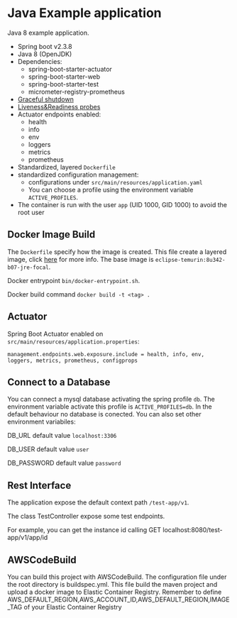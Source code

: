 # Java Example application
Java 8 example application.

* Spring boot v2.3.8
* Java 8 (OpenJDK)
* Dependencies:
    * spring-boot-starter-actuator
    * spring-boot-starter-web
    * spring-boot-starter-test
    * micrometer-registry-prometheus
* [Graceful shutdown](https://docs.spring.io/spring-boot/docs/2.3.0.RELEASE/reference/htmlsingle/#boot-features-graceful-shutdown) 
* [Liveness&Readiness probes](https://spring.io/blog/2020/03/25/liveness-and-readiness-probes-with-spring-boot) 
* Actuator endpoints enabled:
    * health
    * info
    * env
    * loggers 
    * metrics
    * prometheus
* Standardized, layered `Dockerfile`
* standardized configuration management:
    * configurations under `src/main/resources/application.yaml`
    * You can choose a profile using the environment variable `ACTIVE_PROFILES`.
* The container is run with the user `app` (UID 1000, GID 1000)  to avoid the root user


## Docker Image Build
The `Dockerfile` specify how the image is created. This file create a layered image, click [here](https://spring.io/blog/2020/01/27/creating-docker-images-with-spring-boot-2-3-0-m1) for more info. 
The base image is  `eclipse-temurin:8u342-b07-jre-focal`.

Docker entrypoint `bin/docker-entrypoint.sh`.

Docker build command `docker build -t <tag> .`

## Actuator
Spring Boot Actuator enabled on `src/main/resources/application.properties`:

`management.endpoints.web.exposure.include = health, info, env, loggers, metrics, prometheus, configprops`

## Connect to a Database
You can connect a mysql database activating the spring profile `db`.
The environment variable activate this profile is `ACTIVE_PROFILES=db`.
In the default behaviour no database is conected.
You can also set other environment variabiles:

DB_URL default value `localhost:3306`

DB_USER default value `user`

DB_PASSWORD default value `password`

## Rest Interface
The application expose the default context path `/test-app/v1`.

The class TestController expose some test endpoints. 

For example, you can get the instance id calling GET localhost:8080/test-app/v1/app/id

## AWSCodeBuild
You can build this project with AWSCodeBuild. 
The configuration file under the root directory is buildspec.yml.
This file build the maven project and upload a docker image to Elastic Container Registry.
Remember to define AWS_DEFAULT_REGION,AWS_ACCOUNT_ID,AWS_DEFAULT_REGION,IMAGE_TAG of your Elastic Container Registry

